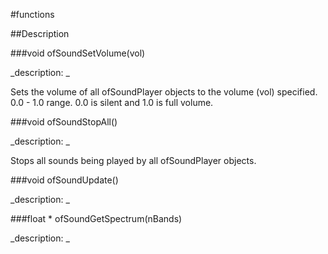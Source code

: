 #functions

##Description





<!----------------------------------------------------------------------------->

###void ofSoundSetVolume(vol)

<!--
_syntax: ofSoundSetVolume(vol)_
_name: ofSoundSetVolume_
_returns: void_
_returns_description: _
_parameters: float vol_
_version_started: 006_
_version_deprecated: _
_summary: _
_constant: False_
_static: False_
_visible: True_
_advanced: False_
-->

_description: _

Sets the volume of all ofSoundPlayer objects to the volume (vol) specified. 0.0 - 1.0 range. 0.0 is silent and 1.0 is full volume.






<!----------------------------------------------------------------------------->

###void ofSoundStopAll()

<!--
_syntax: ofSoundStopAll()_
_name: ofSoundStopAll_
_returns: void_
_returns_description: _
_parameters: _
_version_started: 006_
_version_deprecated: _
_summary: _
_constant: False_
_static: False_
_visible: True_
_advanced: False_
-->

_description: _

Stops all sounds being played by all ofSoundPlayer objects.






<!----------------------------------------------------------------------------->

###void ofSoundUpdate()

<!--
_syntax: ofSoundUpdate()_
_name: ofSoundUpdate_
_returns: void_
_returns_description: _
_parameters: _
_version_started: _
_version_deprecated: _
_summary: _
_constant: False_
_static: False_
_visible: True_
_advanced: False_
-->

_description: _







<!----------------------------------------------------------------------------->

###float * ofSoundGetSpectrum(nBands)

<!--
_syntax: ofSoundGetSpectrum(nBands)_
_name: ofSoundGetSpectrum_
_returns: float *_
_returns_description: _
_parameters: int nBands_
_version_started: _
_version_deprecated: _
_summary: _
_constant: False_
_static: False_
_visible: True_
_advanced: False_
-->

_description: _







<!----------------------------------------------------------------------------->

